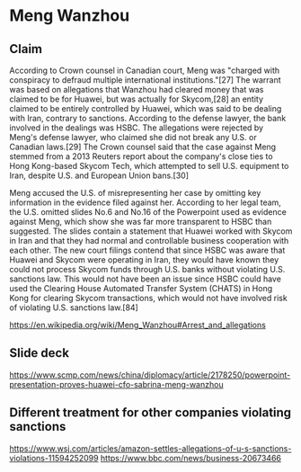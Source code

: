 # Meng Wanzhou

## Claim
According to Crown counsel in Canadian court, Meng was "charged with conspiracy to defraud multiple international institutions."[27] The warrant was based on allegations that Wanzhou had cleared money that was claimed to be for Huawei, but was actually for Skycom,[28] an entity claimed to be entirely controlled by Huawei, which was said to be dealing with Iran, contrary to sanctions. According to the defense lawyer, the bank involved in the dealings was HSBC. The allegations were rejected by Meng's defense lawyer, who claimed she did not break any U.S. or Canadian laws.[29] The Crown counsel said that the case against Meng stemmed from a 2013 Reuters report about the company's close ties to Hong Kong-based Skycom Tech, which attempted to sell U.S. equipment to Iran, despite U.S. and European Union bans.[30]

Meng accused the U.S. of misrepresenting her case by omitting key information in the evidence filed against her. According to her legal team, the U.S. omitted slides No.6 and No.16 of the Powerpoint used as evidence against Meng, which show she was far more transparent to HSBC than suggested. The slides contain a statement that Huawei worked with Skycom in Iran and that they had normal and controllable business cooperation with each other. The new court filings contend that since HSBC was aware that Huawei and Skycom were operating in Iran, they would have known they could not process Skycom funds through U.S. banks without violating U.S. sanctions law. This would not have been an issue since HSBC could have used the Clearing House Automated Transfer System (CHATS) in Hong Kong for clearing Skycom transactions, which would not have involved risk of violating U.S. sanctions law.[84]

https://en.wikipedia.org/wiki/Meng_Wanzhou#Arrest_and_allegations

## Slide deck

https://www.scmp.com/news/china/diplomacy/article/2178250/powerpoint-presentation-proves-huawei-cfo-sabrina-meng-wanzhou

## Different treatment for other companies violating sanctions
https://www.wsj.com/articles/amazon-settles-allegations-of-u-s-sanctions-violations-11594252099
https://www.bbc.com/news/business-20673466
